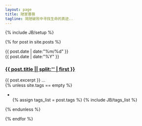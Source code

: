 ```yaml
---
layout: page
title: 陋室蔷薇
tagline: 简陋破败中寻找生命的真迹..
---
```

{% include JB/setup %}

{% for post in site.posts %}
<div class = "card">
	<div class = "date_label">
		<div class="day_month">
    		{{ post.date | date:"%m/%d" }}
      	</div>
      	<div class="year">
      		{{ post.date | date:"%Y" }}
      	</div>
    </div> 
	<h3><a class="fa fa-link" href="{{ BASE_PATH }}{{ post.url }}">{{ post.title || split:'<!--break-->' | first }}</a></h3> 
	    {{ post.excerpt }} ...
    <div class = "tags">
        {% unless site.tags == empty %}
    		<ul class="tag_box inline ">
     			<li><i class="icon-tags"></i></li>
      			{% assign tags_list = post.tags %}
      			{% include JB/tags_list %}
    		</ul>
  		{% endunless %} 
	</div>
	
</div>

{% endfor %}

